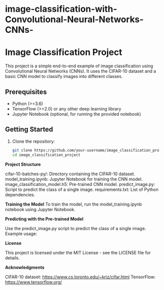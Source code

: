 # image-classification-with-Convolutional-Neural-Networks-CNNs-
# Image Classification Project

This project is a simple end-to-end example of image classification using Convolutional Neural Networks (CNNs). It uses the CIFAR-10 dataset and a basic CNN model to classify images into different classes.

## Prerequisites

- Python (>=3.6)
- TensorFlow (>=2.0) or any other deep learning library
- Jupyter Notebook (optional, for running the provided notebook)

## Getting Started

1. Clone the repository:

   ```bash
   git clone https://github.com/your-username/image_classification_project.git
   cd image_classification_project
**Project Structure**

cifar-10-batches-py/: Directory containing the CIFAR-10 dataset.
 model_training.ipynb: Jupyter Notebook for training the CNN model.
 image_classification_model.h5: Pre-trained CNN model.
 predict_image.py: Script to predict the class of a single image.
 requirements.txt: List of Python dependencies.


**Training the Model**
 To train the model, run the model_training.ipynb notebook using Jupyter Notebook.

**Predicting with the Pre-trained Model**

 Use the predict_image.py script to predict the class of a single image. Example usage:



**License**

This project is licensed under the MIT License - see the LICENSE file for details.





**Acknowledgments**


CIFAR-10 dataset: https://www.cs.toronto.edu/~kriz/cifar.html
TensorFlow: https://www.tensorflow.org/
